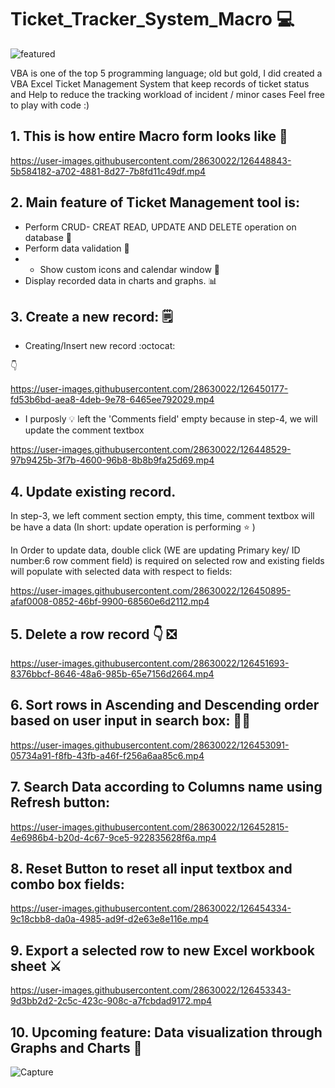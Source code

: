 # Ticket_Tracker_System_Macro   :computer:

![featured](https://user-images.githubusercontent.com/28630022/126449604-bca37baa-4ccf-4ad5-9f30-439c46d64255.jpg)




VBA is one of the top 5 programming language; old but gold, I did created a VBA Excel Ticket Management System that keep records of ticket status and Help to reduce the tracking workload of incident / minor cases
Feel free to play with code :)

## 1. This is how entire Macro form looks like :tada:



https://user-images.githubusercontent.com/28630022/126448843-5b584182-a702-4881-8d27-7b8fd11c49df.mp4



## 2. Main feature of Ticket Management tool is:

 - Perform CRUD- CREAT READ, UPDATE AND DELETE operation on database  📝
 - Perform data validation 🎌
 - - Show custom icons and calendar window 📅
 - Display recorded data in charts and graphs. 📊

## 3. Create a new record: 🗒️

- Creating/Insert new record :octocat:

:point_down:

https://user-images.githubusercontent.com/28630022/126450177-fd53b6bd-aea8-4deb-9e78-6465ee792029.mp4






- I purposly :bulb: left the 'Comments field' empty because in step-4, we will update the comment textbox

https://user-images.githubusercontent.com/28630022/126448529-97b9425b-3f7b-4600-96b8-8b8b9fa25d69.mp4


## 4. Update existing record.

In step-3, we left comment section empty, this time, comment textbox will be have a data (In short: update operation is performing :star: )

In Order to update data, double click (WE are updating Primary key/ ID number:6 row comment field) is required on selected row and existing fields will populate with selected data with respect to fields:



https://user-images.githubusercontent.com/28630022/126450895-afaf0008-0852-46bf-9900-68560e6d2112.mp4

## 5. Delete a row record :point_down:  ❎




https://user-images.githubusercontent.com/28630022/126451693-8376bbcf-8646-48a6-985b-65e7156d2664.mp4


## 6. Sort  rows in Ascending and Descending order based on user input in search box: 👨‍🔬


https://user-images.githubusercontent.com/28630022/126453091-05734a91-f8fb-43fb-a46f-f256a6aa85c6.mp4



## 7. Search Data according to Columns name using Refresh button:



https://user-images.githubusercontent.com/28630022/126452815-4e6986b4-b20d-4c67-9ce5-922835628f6a.mp4




## 8. Reset Button to reset all input textbox and combo box fields:




https://user-images.githubusercontent.com/28630022/126454334-9c18cbb8-da0a-4985-ad9f-d2e63e8e116e.mp4




## 9. Export a selected row to new Excel workbook sheet ⚔️



https://user-images.githubusercontent.com/28630022/126453343-9d3bb2d2-2c5c-423c-908c-a7fcbdad9172.mp4



## 10. Upcoming feature: Data visualization through Graphs and Charts 📢

![Capture](https://user-images.githubusercontent.com/28630022/126452302-289d8d59-97a5-41ba-b7e9-d2cdd37cf703.PNG)
